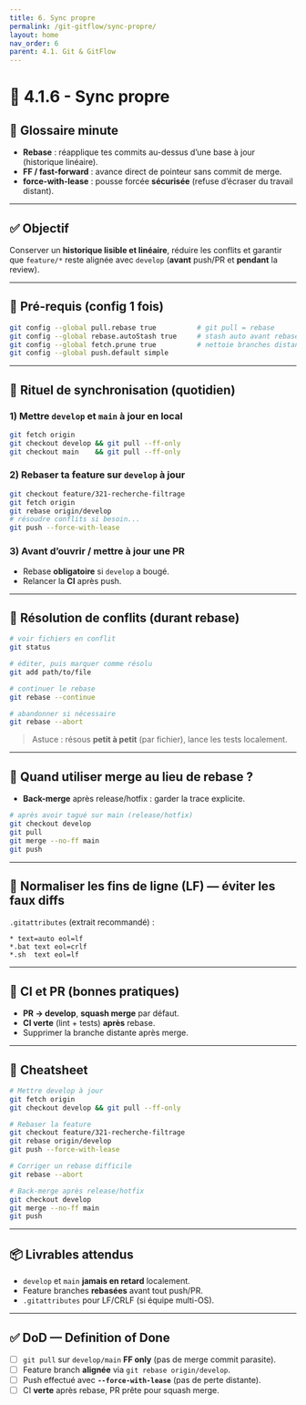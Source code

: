 ```yaml
---
title: 6. Sync propre 
permalink: /git-gitflow/sync-propre/
layout: home
nav_order: 6
parent: 4.1. Git & GitFlow
---
```


# 📘 4.1.6 - Sync propre

## 📒 Glossaire minute
- **Rebase** : réapplique tes commits au-dessus d’une base à jour (historique linéaire).
- **FF / fast-forward** : avance direct de pointeur sans commit de merge.
- **force-with-lease** : pousse forcée **sécurisée** (refuse d’écraser du travail distant).

---

## ✅ Objectif
Conserver un **historique lisible et linéaire**, réduire les conflits et garantir que `feature/*` reste alignée avec `develop` (**avant** push/PR et **pendant** la review).

---

## 🔧 Pré-requis (config 1 fois)
```bash
git config --global pull.rebase true          # git pull = rebase
git config --global rebase.autoStash true     # stash auto avant rebase
git config --global fetch.prune true          # nettoie branches distantes supprimées
git config --global push.default simple
````

---

## 🔁 Rituel de synchronisation (quotidien)

### 1) Mettre `develop` et `main` à jour en local

```bash
git fetch origin
git checkout develop && git pull --ff-only
git checkout main    && git pull --ff-only
```

### 2) Rebaser ta feature sur `develop` à jour

```bash
git checkout feature/321-recherche-filtrage
git fetch origin
git rebase origin/develop
# résoudre conflits si besoin...
git push --force-with-lease
```

### 3) Avant d’ouvrir / mettre à jour une PR

* Rebase **obligatoire** si `develop` a bougé.
* Relancer la **CI** après push.

---

## 🧩 Résolution de conflits (durant rebase)

```bash
# voir fichiers en conflit
git status

# éditer, puis marquer comme résolu
git add path/to/file

# continuer le rebase
git rebase --continue

# abandonner si nécessaire
git rebase --abort
```

> Astuce : résous **petit à petit** (par fichier), lance les tests localement.

---

## 🔀 Quand utiliser merge au lieu de rebase ?

* **Back-merge** après release/hotfix : garder la trace explicite.

```bash
# après avoir tagué sur main (release/hotfix)
git checkout develop
git pull
git merge --no-ff main
git push
```

---

## 🧱 Normaliser les fins de ligne (LF) — éviter les faux diffs

`.gitattributes` (extrait recommandé) :

```gitattributes
* text=auto eol=lf
*.bat text eol=crlf
*.sh  text eol=lf
```

---

## 🧪 CI et PR (bonnes pratiques)

* **PR → develop**, **squash merge** par défaut.
* **CI verte** (lint + tests) **après** rebase.
* Supprimer la branche distante après merge.

---

## 📝 Cheatsheet

```bash
# Mettre develop à jour
git fetch origin
git checkout develop && git pull --ff-only

# Rebaser la feature
git checkout feature/321-recherche-filtrage
git rebase origin/develop
git push --force-with-lease

# Corriger un rebase difficile
git rebase --abort

# Back-merge après release/hotfix
git checkout develop
git merge --no-ff main
git push
```

---

## 📦 Livrables attendus

* `develop` et `main` **jamais en retard** localement.
* Feature branches **rebasées** avant tout push/PR.
* `.gitattributes` pour LF/CRLF (si équipe multi-OS).

---

## ✅ DoD — Definition of Done

* [ ] `git pull` sur `develop/main` **FF only** (pas de merge commit parasite).
* [ ] Feature branch **alignée** via `git rebase origin/develop`.
* [ ] Push effectué avec **`--force-with-lease`** (pas de perte distante).
* [ ] CI **verte** après rebase, PR prête pour squash merge.
